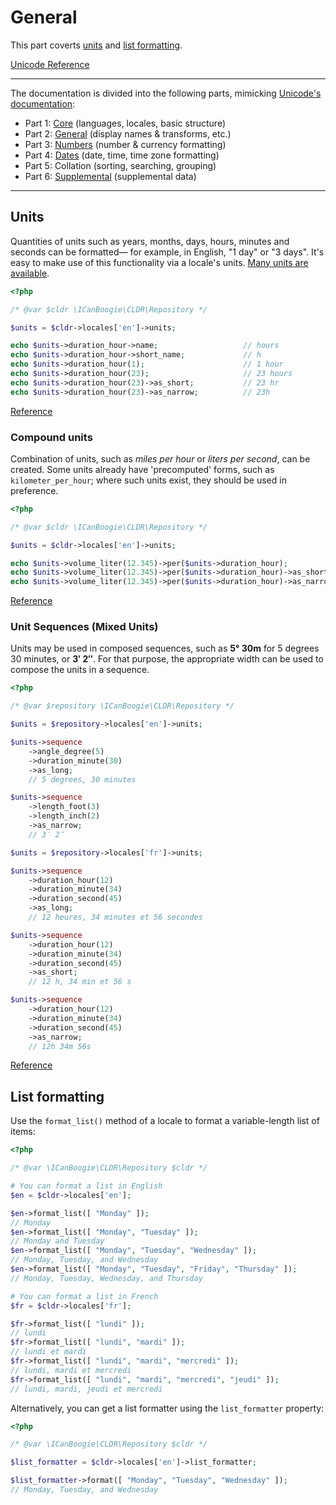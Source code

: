 # General

This part coverts [units](#units) and [list formatting](#list-formatting).

[Unicode Reference](https://www.unicode.org/reports/tr35/tr35-66/tr35-general.html)

-----

The documentation is divided into the following parts, mimicking [Unicode's documentation](https://www.unicode.org/reports/tr35/tr35-66/tr35.html#parts):

- Part 1: [Core](Core.md) (languages, locales, basic structure)
- Part 2: [General](General.md) (display names & transforms, etc.)
- Part 3: [Numbers](Numbers.md) (number & currency formatting)
- Part 4: [Dates](Dates.md) (date, time, time zone formatting)
- Part 5: Collation (sorting, searching, grouping)
- Part 6: [Supplemental](Supplemental.md) (supplemental data)

-----



## Units

Quantities of units such as years, months, days, hours, minutes and seconds can be formatted— for
example, in English, "1 day" or "3 days". It's easy to make use of this functionality via a locale's
units. [Many units are available](https://www.unicode.org/reports/tr35/tr35-66/tr35-general.html#63-example-units).

```php
<?php

/* @var $cldr \ICanBoogie\CLDR\Repository */

$units = $cldr->locales['en']->units;

echo $units->duration_hour->name;                   // hours
echo $units->duration_hour->short_name;             // h
echo $units->duration_hour(1);                      // 1 hour
echo $units->duration_hour(23);                     // 23 hours
echo $units->duration_hour(23)->as_short;           // 23 hr
echo $units->duration_hour(23)->as_narrow;          // 23h
```

[Reference](https://www.unicode.org/reports/tr35/tr35-66/tr35-general.html#Unit_Elements)


### Compound units

Combination of units, such as _miles per hour_ or _liters per second_, can be created. Some units
already have 'precomputed' forms, such as `kilometer_per_hour`; where such units exist, they should
be used in preference.

```php
<?php

/* @var $cldr \ICanBoogie\CLDR\Repository */

$units = $cldr->locales['en']->units;

echo $units->volume_liter(12.345)->per($units->duration_hour);              // 12.345 liters per hour
echo $units->volume_liter(12.345)->per($units->duration_hour)->as_short;    // 12.345 Lph
echo $units->volume_liter(12.345)->per($units->duration_hour)->as_narrow;   // 12.345l/h
```

[Reference](https://www.unicode.org/reports/tr35/tr35-66/tr35-general.html#compound-units)



### Unit Sequences (Mixed Units)

Units may be used in composed sequences, such as **5° 30m** for 5 degrees 30 minutes, or **3′ 2″**.
For that purpose, the appropriate width can be used to compose the units in a sequence.

```php
<?php

/* @var $repository \ICanBoogie\CLDR\Repository */

$units = $repository->locales['en']->units;

$units->sequence
    ->angle_degree(5)
    ->duration_minute(30)
    ->as_long;
    // 5 degrees, 30 minutes

$units->sequence
    ->length_foot(3)
    ->length_inch(2)
    ->as_narrow;
    // 3′ 2″

$units = $repository->locales['fr']->units;

$units->sequence
    ->duration_hour(12)
    ->duration_minute(34)
    ->duration_second(45)
    ->as_long;
    // 12 heures, 34 minutes et 56 secondes

$units->sequence
    ->duration_hour(12)
    ->duration_minute(34)
    ->duration_second(45)
    ->as_short;
    // 12 h, 34 min et 56 s

$units->sequence
    ->duration_hour(12)
    ->duration_minute(34)
    ->duration_second(45)
    ->as_narrow;
    // 12h 34m 56s
```

[Reference](https://www.unicode.org/reports/tr35/tr35-66/tr35-general.html#Unit_Sequences)



## List formatting

Use the `format_list()` method of a locale to format a variable-length list of items:

```php
<?php

/* @var \ICanBoogie\CLDR\Repository $cldr */

# You can format a list in English
$en = $cldr->locales['en'];

$en->format_list([ "Monday" ]);
// Monday
$en->format_list([ "Monday", "Tuesday" ]);
// Monday and Tuesday
$en->format_list([ "Monday", "Tuesday", "Wednesday" ]);
// Monday, Tuesday, and Wednesday
$en->format_list([ "Monday", "Tuesday", "Friday", "Thursday" ]);
// Monday, Tuesday, Wednesday, and Thursday

# You can format a list in French
$fr = $cldr->locales['fr'];

$fr->format_list([ "lundi" ]);
// lundi
$fr->format_list([ "lundi", "mardi" ]);
// lundi et mardi
$fr->format_list([ "lundi", "mardi", "mercredi" ]);
// lundi, mardi et mercredi
$fr->format_list([ "lundi", "mardi", "mercredi", "jeudi" ]);
// lundi, mardi, jeudi et mercredi
```

Alternatively, you can get a list formatter using the `list_formatter` property:

```php
<?php

/* @var \ICanBoogie\CLDR\Repository $cldr */

$list_formatter = $cldr->locales['en']->list_formatter;

$list_formatter->format([ "Monday", "Tuesday", "Wednesday" ]);
// Monday, Tuesday, and Wednesday
```
